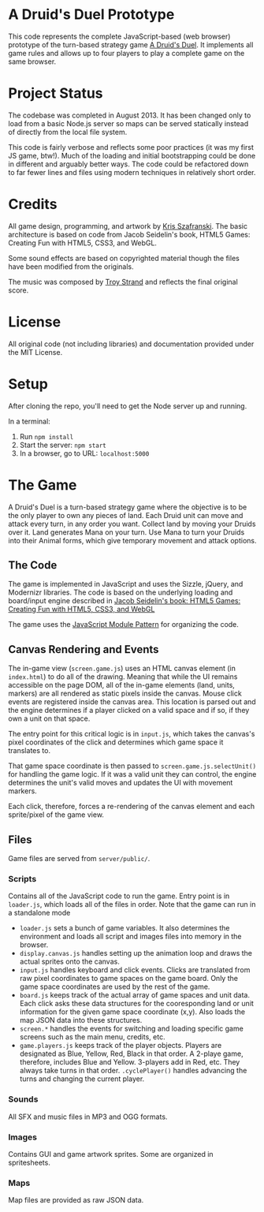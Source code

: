 # A Druid's Duel Prototype

This code represents the complete JavaScript-based (web browser) prototype of the turn-based strategy game [A Druid's Duel](http://druidsduel.com). It implements all game rules and allows up to four players to play a complete game on the same browser.

# Project Status

The codebase was completed in August 2013. It has been changed only to load from a basic Node.js server so maps can be served statically instead of directly from the local file system.

This code is fairly verbose and reflects some poor practices (it was my first JS game, btw!). Much of the loading and initial bootstrapping could be done in different and arguably better ways. The code could be refactored down to far fewer lines and files using modern techniques in relatively short order.

# Credits

All game design, programming, and artwork by [Kris Szafranski](https://github.com/kdszafranski). The basic architecture is based on code from Jacob Seidelin's book, HTML5 Games: Creating Fun with HTML5, CSS3, and WebGL.

Some sound effects are based on copyrighted material though the files have been modified from the originals.

The music was composed by [Troy Strand](http://www.yellowchordaudio.com/) and reflects the final original score.

# License

All original code (not including libraries) and documentation provided under the MIT License.

# Setup

After cloning the repo, you'll need to get the Node server up and running.

In a terminal:

1. Run `npm install`
2. Start the server: `npm start`
3. In a browser, go to URL: `localhost:5000`

# The Game

A Druid's Duel is a turn-based strategy game where the objective is to be the only player to own any pieces of land. Each Druid unit can move and attack every turn, in any order you want. Collect land by moving your Druids over it. Land generates Mana on your turn. Use Mana to turn your Druids into their Animal forms, which give temporary movement and attack options.

## The Code

The game is implemented in JavaScript and uses the Sizzle, jQuery, and Modernizr libraries. The code is based on the underlying loading and board/input engine described in [Jacob Seidelin's book: HTML5 Games: Creating Fun with HTML5, CSS3, and WebGL](http://www.wiley.com/WileyCDA/WileyTitle/productCd-1119975085.html)

The game uses the [JavaScript Module Pattern](http://www.adequatelygood.com/JavaScript-Module-Pattern-In-Depth.html) for organizing the code.

## Canvas Rendering and Events

The in-game view (`screen.game.js`) uses an HTML canvas element (in `index.html`) to do all of the drawing. Meaning that while the UI remains accessible on the page DOM, all of the in-game elements (land, units, markers) are all rendered as static pixels inside the canvas. Mouse click events are registered inside the canvas area. This location is parsed out and the engine determines if a player clicked on a valid space and if so, if they own a unit on that space.

The entry point for this critical logic is in `input.js`,  which takes the canvas's pixel coordinates of the click and determines which game space it translates to.

That game space coordinate is then passed to  `screen.game.js.selectUnit()` for handling the game logic. If it was a valid unit they can control, the engine determines the unit's valid moves and updates the UI with movement markers.

Each click, therefore, forces a re-rendering of the canvas element and each sprite/pixel of the game view.

## Files

Game files are served from `server/public/`.

### Scripts

Contains all of the JavaScript code to run the game. Entry point is in `loader.js`, which loads all of the files in order. Note that the game can run in a standalone mode

* `loader.js` sets a bunch of game variables. It also determines the environment and loads all script and images files into memory in the browser.
* `display.canvas.js` handles setting up the animation loop and draws the actual sprites onto the canvas.
* `input.js` handles keyboard and click events. Clicks are translated from raw pixel coordinates to game spaces on the game board. Only the game space coordinates are used by the rest of the game.
* `board.js` keeps track of the actual array of game spaces and unit data. Each click asks these data structures for the cooresponding land or unit information for the given game space coordinate (x,y). Also loads the map JSON data into these structures.
* `screen.*` handles the events for switching and loading specific game screens such as the main menu, credits, etc.
* `game.players.js` keeps track of the player objects. Players are designated as Blue, Yellow, Red, Black in that order. A 2-playe game, therefore, includes Blue and Yellow. 3-players add in Red, etc. They always take turns in that order. `.cyclePlayer()` handles advancing the turns and changing the current player.

### Sounds

All SFX and music files in MP3 and OGG formats.

### Images

Contains GUI and game artwork sprites. Some are organized in spritesheets.

### Maps

Map files are provided as raw JSON data.
